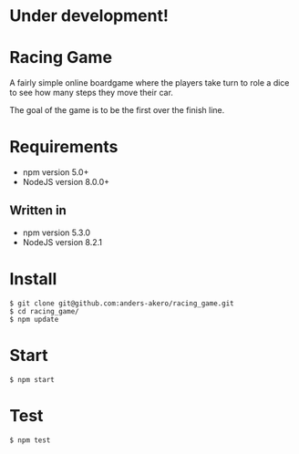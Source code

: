 # Under development!

# Racing Game
A fairly simple online boardgame where the players take turn to role a dice to see how many steps they move their car.

The goal of the game is to be the first over the finish line.

# Requirements
* npm version 5.0+
* NodeJS version 8.0.0+
## Written in 
* npm version 5.3.0
* NodeJS version 8.2.1

# Install
```
$ git clone git@github.com:anders-akero/racing_game.git
$ cd racing_game/
$ npm update
```

# Start
```
$ npm start
```

# Test
```
$ npm test
```
